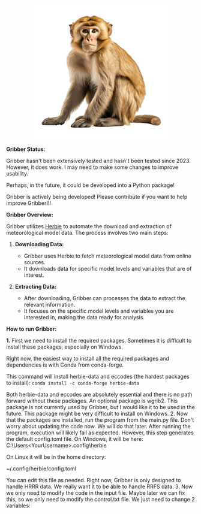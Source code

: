 <p align="center">
  <img src="images/monkey.png" alt="Logo" />
</p>

**Gribber Status:**

Gribber hasn't been extensively tested and hasn't been tested since 2023. However, it does work. I may need to make some changes to improve usability.

Perhaps, in the future, it could be developed into a Python package!

Gribber is actively being developed! Please contribute if you want to help improve Gribber!!!

**Gribber Overview:**

Gribber utilizes [Herbie](https://github.com/blaylockbk/Herbie) to automate the download and extraction of meteorological model data. The process involves two main steps:

1. **Downloading Data:**
   - Gribber uses Herbie to fetch meteorological model data from online sources.
   - It downloads data for specific model levels and variables that are of interest.

2. **Extracting Data:**
   - After downloading, Gribber can processes the data to extract the relevant information.
   - It focuses on the specific model levels and variables you are interested in, making the data ready for analysis.

**How to run Gribber:**

**1.** First we need to install the required packages. Sometimes it is difficult to install these packages, especially on Windows.

   Right now, the easiest way to install all the required packages and dependencies is with Conda from conda-forge.

   This command will install herbie-data and eccodes (the hardest packages to install): 
   `conda install -c conda-forge herbie-data`

   Both herbie-data and eccodes are absolutely essential and there is no path forward without these packages.
An optional package is wgrib2. This package is not currently used by Gribber, but I would like it to be used in the future.
This package might be very difficult to install on Windows.
2. Now that the packages are installed, run the program from the main.py file. Don't worry about updating the code now.
We will do that later. After running the program, execution will likely fail as expected. However, this step generates the
default config.toml file. On Windows, it will be here: C:\Users\<YourUsername>\.config\herbie

   On Linux it will be in the home directory:

   ~/.config/herbie/config.toml

   You can edit this file as needed. Right now, Gribber is only designed to handle HRRR data. We really want it to be able
to handle RRFS data.
3. Now we only need to modify the code in the input file. Maybe later we can fix this, so we only need to modify the
control.txt file. We just need to change 2 variables: